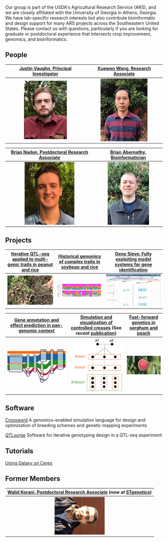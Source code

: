 Our group is part of the USDA's Agricultural Research Service (ARS), and we are closely affiliated with the University of Georgia in Athens, Georgia.  We have lab-specific research interests but also contribute bioinformatic and design support for many ARS projects across the Southeastern United States.  Please contact us with questions, particularly if you are looking for graduate or postdoctoral experience that intersects crop improvement, genomics, and bioinformatics.  

## People

| [Justin Vaughn, Principal Investigator](./pages/jnvBio.md) | [Xuewen Wang, Research Associate](https://scholar.google.com/citations?user=jXfdcm0AAAAJ&hl=en) |
| :---: | :---: |
| ![alt text](./pics/jnvPic1.png "Justin Vaughn") | ![alt text](./pics/xuewenPic.png "Xuewen Wang") |

| [Brian Nadon, Postdoctoral Research Associate](https://twitter.com/briandnadon?lang=en) | [Brian Abernathy, Bioinformatician](https://scholar.google.com/citations?user=D6omdmYAAAAJ) |
| :---: | :---: |
| ![alt text](./pics/IMG_0896_3.png "Brian Nadon") | ![alt text](./pics/abernathy_2.png "Brian Abernathy") |

## Projects

| [Iterative QTL-seq applied to multi-genic traits in peanut and rice](./pages/iQTL.md) | [Historical genomics of complex traits in soybean and rice](./pages/histGenomics.md) | [Gene Sieve: Fully exploiting model systems for gene identification](./pages/leapFrog.md) |
| :---: | :---: | :---: |
| ![alt text](./pics/iQTLPic1.png "White mold") | ![alt text](./pics/histGenPic1.png "Haplotypes through the ages") | ![alt text](./pics/leapFrogPic1.png "Arabidopsis orthologs") |

| [Gene annotation and effect prediction in pan-genomic context](./pages/panGenome.md) | [Simulation and visualization of controlled crosses](./pages/simAndVis.md) (See recent [publication](https://www.nature.com/articles/s41598-018-38348-y)) | [Fast-forward genetics in sorghum and peach](./pages/ffGenetics.md) |
| :---: | :---: | :---: |
| ![alt text](./pics/panGenome.png "Pangenome tube") | ![alt text](./pics/simVis1.png "Biparental cross") | ![alt text](./pics/ffGenePic1.png "Peach Sports") |


## Software

[Crossword](https://github.com/USDA-ARS-GBRU/crossword)
A genomics-enabled simulation language for design and optimization of breeding schemes and genetic mapping experiments

[QTLsurge](https://github.com/USDA-ARS-GBRU/QTLsurge)
Software for iterative genotyping design in a QTL-seq experiment

## Tutorials

[Using Galaxy on Ceres](./pics/galaxyOnCeres.pdf "Galaxy")

## Former Members

| [Walid Korani, Postdoctoral Research Associate](https://github.com/w-korani) (now at [STgenetics](https://www.stgen.com/)) |
| :---: |
| ![alt text](./pics/walidPic1.png "Walid Korani") |
